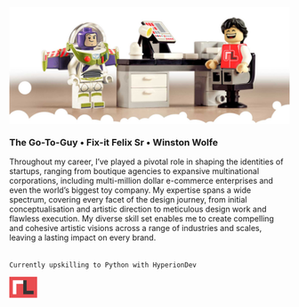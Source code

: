 <!--#responsive-image {  width: 100%;  height: auto; } -->

<img align="center" src="GitHubReadme_Header_cloudy.jpg">

### The Go-To-Guy • Fix-it Felix Sr • Winston Wolfe

Throughout my career, I’ve played a pivotal role in shaping the identities of startups, ranging from boutique agencies to expansive multinational corporations, including multi-million dollar e-commerce enterprises and even the world’s biggest toy company. My expertise spans a wide spectrum, covering every facet of the design journey, from initial conceptualisation and artistic direction to meticulous design work and flawless execution. My diverse skill set enables me to create compelling and cohesive artistic visions across a range of industries and scales, leaving a lasting impact on every brand.<br><br>

`Currently upskilling to Python with HyperionDev`

<img style="float: left;valign: middle;" src="RL.svg" width="50"> 


<!-- Archived content -->
<!--### Hi there 👋 -->

<!--
<img style="float: left;valign: middle;" src="HyperionDev_logo.jpg" width="30">
**RobLightYear/RobLightYear** is a ✨ _special_ ✨ repository because its `README.md` (this file) appears on your GitHub profile.

Here are some ideas to get you started:

- 🔭 I’m currently working on ...
- 🌱 I’m currently learning ...
- 👯 I’m looking to collaborate on ...
- 🤔 I’m looking for help with ...
- 💬 Ask me about ...
- 📫 How to reach me: ...
- 😄 Pronouns: ...
- ⚡ Fun fact: ...
-->

